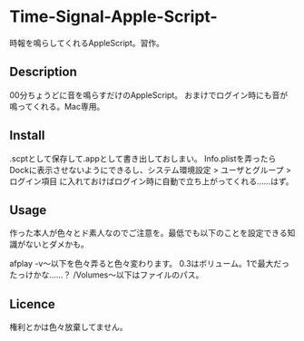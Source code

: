 # Time-Signal-Apple-Script-

時報を鳴らしてくれるAppleScript。習作。

## Description

00分ちょうどに音を鳴らすだけのAppleScript。
おまけでログイン時にも音が鳴ってくれる。Mac専用。

## Install

.scptとして保存して.appとして書き出しておしまい。
Info.plistを弄ったらDockに表示させないようにできるし、システム環境設定 > ユーザとグループ > ログイン項目 に入れておけばログイン時に自動で立ち上がってくれる……はず。

## Usage

作った本人が色々とド素人なのでご注意を。最低でも以下のことを設定できる知識がないとダメかも。

afplay -v〜以下を色々弄ると色々変わります。
0.3はボリューム。1で最大だったっけかな……？
/Volumes〜以下はファイルのパス。

## Licence

権利とかは色々放棄してません。
